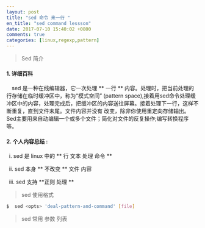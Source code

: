 ```yaml
---
layout: post
title: "sed 命令 来一行 "
en_title: "sed command lessson"
date: 2017-07-10 15:40:02 +0800
comments: true
categories: [linux,regexp,pattern]
---
```


>   Sed 简介   

#### 1. 详细百科   
  &emsp;sed 是一种在线编辑器，它一次处理 ** 一行 ** 内容。处理时，把当前处理的行存储在临时缓冲区中，称为“模式空间” (pattern space),接着用sed命令处理缓冲区中的内容，处理完成后，把缓冲区的内容送往屏幕。接着处理下一行，这样不断重复，直到文件末尾。文件内容并没有 改变，除非你使用重定向存储输出。Sed主要用来自动编辑一个或多个文件；简化对文件的反复操作;编写转换程序等。  

#### 2. 个人内容总结 :  
&ensp;i.  sed 是 linux 中的 ** 行 文本 处理 命令 **  

&ensp;ii. sed 本身 ** 不改变 ** 文件 内容  

&ensp;iii. sed 支持 **正则 处理 **  


> sed 使用格式  
```bash  sed 命令格式  http://man.linuxde.net/sed  more
$  sed <opts> 'deal-pattern-and-command' [file]
```

> sed 常用 参数 列表  
